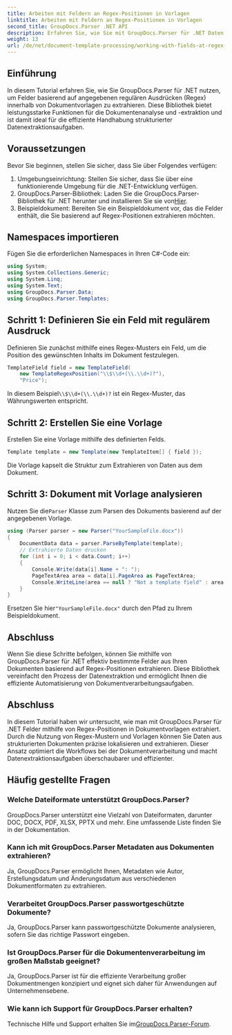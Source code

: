```yaml
---
title: Arbeiten mit Feldern an Regex-Positionen in Vorlagen
linktitle: Arbeiten mit Feldern an Regex-Positionen in Vorlagen
second_title: GroupDocs.Parser .NET API
description: Erfahren Sie, wie Sie mit GroupDocs.Parser für .NET Daten aus Dokumentvorlagen mithilfe von Regex-Positionen extrahieren. Automatisieren Sie Ihre Datenextraktionsaufgaben effizient.
weight: 13
url: /de/net/document-template-processing/working-with-fields-at-regex-positions-in-templates/
---
```

## Einführung
In diesem Tutorial erfahren Sie, wie Sie GroupDocs.Parser für .NET nutzen, um Felder basierend auf angegebenen regulären Ausdrücken (Regex) innerhalb von Dokumentvorlagen zu extrahieren. Diese Bibliothek bietet leistungsstarke Funktionen für die Dokumentenanalyse und -extraktion und ist damit ideal für die effiziente Handhabung strukturierter Datenextraktionsaufgaben.
## Voraussetzungen
Bevor Sie beginnen, stellen Sie sicher, dass Sie über Folgendes verfügen:
1. Umgebungseinrichtung: Stellen Sie sicher, dass Sie über eine funktionierende Umgebung für die .NET-Entwicklung verfügen.
2.  GroupDocs.Parser-Bibliothek: Laden Sie die GroupDocs.Parser-Bibliothek für .NET herunter und installieren Sie sie von[Hier](https://releases.groupdocs.com/parser/net/).
3. Beispieldokument: Bereiten Sie ein Beispieldokument vor, das die Felder enthält, die Sie basierend auf Regex-Positionen extrahieren möchten.

## Namespaces importieren
Fügen Sie die erforderlichen Namespaces in Ihren C#-Code ein:
```csharp
using System;
using System.Collections.Generic;
using System.Linq;
using System.Text;
using GroupDocs.Parser.Data;
using GroupDocs.Parser.Templates;
```
## Schritt 1: Definieren Sie ein Feld mit regulärem Ausdruck
Definieren Sie zunächst mithilfe eines Regex-Musters ein Feld, um die Position des gewünschten Inhalts im Dokument festzulegen.
```csharp
TemplateField field = new TemplateField(
    new TemplateRegexPosition("\\$\\d+(\\.\\d+)?"),
    "Price");
```
 In diesem Beispiel`\\$\\d+(\\.\\d+)?` ist ein Regex-Muster, das Währungswerten entspricht.
## Schritt 2: Erstellen Sie eine Vorlage
Erstellen Sie eine Vorlage mithilfe des definierten Felds.
```csharp
Template template = new Template(new TemplateItem[] { field });
```
Die Vorlage kapselt die Struktur zum Extrahieren von Daten aus dem Dokument.
## Schritt 3: Dokument mit Vorlage analysieren
 Nutzen Sie die`Parser` Klasse zum Parsen des Dokuments basierend auf der angegebenen Vorlage.
```csharp
using (Parser parser = new Parser("YourSampleFile.docx"))
{
    DocumentData data = parser.ParseByTemplate(template);
    // Extrahierte Daten drucken
    for (int i = 0; i < data.Count; i++)
    {
        Console.Write(data[i].Name + ": ");
        PageTextArea area = data[i].PageArea as PageTextArea;
        Console.WriteLine(area == null ? "Not a template field" : area.Text);
    }
}
```
 Ersetzen Sie hier`"YourSampleFile.docx"` durch den Pfad zu Ihrem Beispieldokument.

## Abschluss
Wenn Sie diese Schritte befolgen, können Sie mithilfe von GroupDocs.Parser für .NET effektiv bestimmte Felder aus Ihren Dokumenten basierend auf Regex-Positionen extrahieren. Diese Bibliothek vereinfacht den Prozess der Datenextraktion und ermöglicht Ihnen die effiziente Automatisierung von Dokumentverarbeitungsaufgaben.

## Abschluss
In diesem Tutorial haben wir untersucht, wie man mit GroupDocs.Parser für .NET Felder mithilfe von Regex-Positionen in Dokumentvorlagen extrahiert. Durch die Nutzung von Regex-Mustern und Vorlagen können Sie Daten aus strukturierten Dokumenten präzise lokalisieren und extrahieren. Dieser Ansatz optimiert die Workflows bei der Dokumentverarbeitung und macht Datenextraktionsaufgaben überschaubarer und effizienter.

## Häufig gestellte Fragen
### Welche Dateiformate unterstützt GroupDocs.Parser?
GroupDocs.Parser unterstützt eine Vielzahl von Dateiformaten, darunter DOC, DOCX, PDF, XLSX, PPTX und mehr. Eine umfassende Liste finden Sie in der Dokumentation.
### Kann ich mit GroupDocs.Parser Metadaten aus Dokumenten extrahieren?
Ja, GroupDocs.Parser ermöglicht Ihnen, Metadaten wie Autor, Erstellungsdatum und Änderungsdatum aus verschiedenen Dokumentformaten zu extrahieren.
### Verarbeitet GroupDocs.Parser passwortgeschützte Dokumente?
Ja, GroupDocs.Parser kann passwortgeschützte Dokumente analysieren, sofern Sie das richtige Passwort eingeben.
### Ist GroupDocs.Parser für die Dokumentenverarbeitung im großen Maßstab geeignet?
Ja, GroupDocs.Parser ist für die effiziente Verarbeitung großer Dokumentmengen konzipiert und eignet sich daher für Anwendungen auf Unternehmensebene.
### Wie kann ich Support für GroupDocs.Parser erhalten?
 Technische Hilfe und Support erhalten Sie im[GroupDocs.Parser-Forum](https://forum.groupdocs.com/c/parser/17).